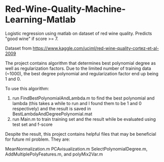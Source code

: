 # Red-Wine-Quality-Machine-Learning-Matlab
Logistic regression using matlab on dataset of red wine quality. Predicts "good wine" if score >= 7.

Dataset from https://www.kaggle.com/uciml/red-wine-quality-cortez-et-al-2009

The project contains algorithm that determines best polynomial degree as well as regularization factors. Due to the limited number of training data (~1000), the best 
degree polynomial and regularization factor end up being 1 and 0. 

To use this algorithm:
1) run FindBestPolynomialAndLambda.m to find the best polynomial and lambda (this takes a while to run and I found them to be 1 and 0 respectively) and the result is saved
in BestLambdaAndDegreePolynomial.mat
2) run Main.m to train training set and the result while be evaluated using test set and f-score


Despite the result, this project contains helpful files that may be beneficial for future ml problem. They are: 

MeanNormalization.m
PCAvisualization.m
SelectPolynomialDegree.m, AddMultiplePolyFeatures.m, and polyMix2Var.m
